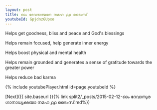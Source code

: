 ```yaml
---
layout: post
title: ഓം ദേവദാത്മനേ നമഹ ൧൧ ടൈംസ്
youtubeId: GpjdnzGUpxo
---
```

 
 
Helps get goodness, bliss and peace and God's blessings
 
Helps remain focused, help generate inner energy 
 
Helps boost physical and mental health 
 
Helps remain grounded and generates a sense of gratitude towards the greater power 
 
Helps reduce bad karma
 
 
 
 


{% include youtubePlayer.html id=page.youtubeId %}
 
[Next]({{ site.baseurl }}{% link  split2/_posts/2015-02-12-ഓം ദേവാസുര ഗാനാധ്യക്ഷയാ നമഹ ൧൧ ടൈംസ്.md%})
 
